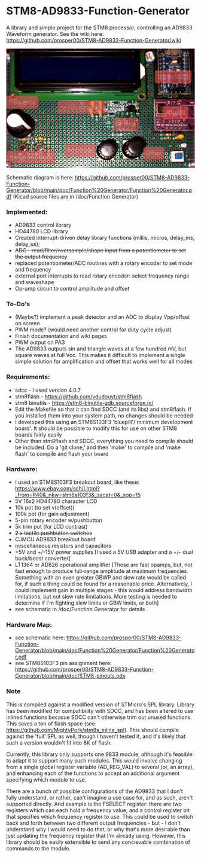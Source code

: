 # STM8-AD9833-Function-Generator
A library and simple project for the STM8 processor, controlling an AD9833 Waveform generator. See the wiki here: https://github.com/prosper00/STM8-AD9833-Function-Generator/wiki

![Prototype](20210122_142009.jpg?raw=true "Prototype")


Schematic diagram is here: https://github.com/prosper00/STM8-AD9833-Function-Generator/blob/main/doc/Function%20Generator/Function%20Generator.pdf
(Kicad source files are in /doc/Function Generator)

### Implemented:
- AD9833 control library
- HD44780 LCD library
- Created interrupt-driven delay library functions (millis, micros, delay_ms, delay_us);
- ~~ADC - read/filter/oversample/shape input from a potentiometer to set the output frequency~~
- replaced potentiometer/ADC routines with a rotary encoder to set mode and frequency
- external port interrupts to read rotary encoder: select frequency range and waveshape
- Op-amp circuit to control amplitude and offset

### To-Do's
- (Maybe?) implement a peak detector and an ADC to display Vpp/offset on screen
- PWM mode? (would need another control for duty cycle adjust)
- Finish documentation and wiki pages
- PWM output on PA3
- The AD9833 outputs sin and triangle waves at a few hundred mV, but square waves at full Vcc. This makes it difficult to implement a single simple solution for amplification and offset that works well for all modes

### Requirements:
- sdcc - I used version 4.0.7
- stm8flash - https://github.com/vdudouyt/stm8flash
- stm8 binutils - https://stm8-binutils-gdb.sourceforge.io/
- Edit the Makefile so that it can find SDCC (and its libs) and stm8flash. If you installed them into your system path, no changes should be needed
- I developed this using an STM8S103F3 'bluepill'/'minimum development board'. It should be possible to modify this for use on other STM8 boards fairly easily
- Other than stm8flash and SDCC, everything you need to compile should be included. Do a 'git clone,' and then 'make' to compile and 'make flash' to compile and flash your board

### Hardware:
 - I used an STM8S103F3 breakout board, like these: https://www.ebay.com/sch/i.html?_from=R40&_nkw=stm8s103f3&_sacat=0&_sop=15
 - 5V 16x2 HD44780 character LCD
 - 10k pot (to set v(offset))
 - 100k pot (for gain adjustment)
 - 5-pin rotary encoder w/pushbutton
 - 5k trim pot (for LCD contrast)
 - ~~2 x tactile pushbutton switches~~
 - CJMCU AD9833 breakout board
 - miscellaneous resistors and capacitors
 - +5V and +/-15V power supplies [I used a 5V USB adapter and a +/- dual buck/boost converter]
 - LT1364 or AD826 operational amplifier [These are fast opamps, but, not fast enough to produce full-range amplitude at maximum frequencies. Something with an even greater GBWP and slew rate would be called for, if such a thing could be found for a reasonable price. Alternatively, I could implement gain in multiple stages - this would address bandwidth limitations, but not slew rate limitations. More testing is needed to determine if I'm fighting slew limits or GBW limits, or both]
 - see schematic in /doc/Function Generator for details

### Hardware Map:
- see schematic here: https://github.com/prosper00/STM8-AD9833-Function-Generator/blob/main/doc/Function%20Generator/Function%20Generator.pdf
- see STM8S103F3 pin assignment here: https://github.com/prosper00/STM8-AD9833-Function-Generator/blob/main/doc/STM8-pinouts.ods

### Note
This is compiled against a modified version of STMicro's SPL library. Library has been modified for compatibility with SDCC, and has been altered to use inlined functions becasue SDCC can't otherwise trim out unused functions. This saves a ton of flash space (see https://github.com/MightyPork/stm8s_inline_spl). This should compile against the 'full' SPL as well, though I haven't tested it, and it's likely that such a version wouldn't fit into 8K of flash.

Currently, this library only supports one 9833 module, although it's feasible to adapt it to support many such modules. This would involve changing from a single global register variable (AD_REG_VAL) to several (or, an array), and enhancing each of the functions to accept an additional argument specifying which module to use.

There are a bunch of possible configurations of the AD9833 that I don't fully understand, or rather, can't imagine a use case for, and as such, aren't supported directly. And example is the FSELECT register: there are two registers which can each hold a frequency value, and a control register bit that specifies which frequency register to use. This could be used to switch back and forth between two different output frequencies - but - I don't understand why I would need to do that, or why that's more desirable than just updating the frequency register that I'm already using. However, this library should be easily extensible to send any concievable combination of commands to the module.


